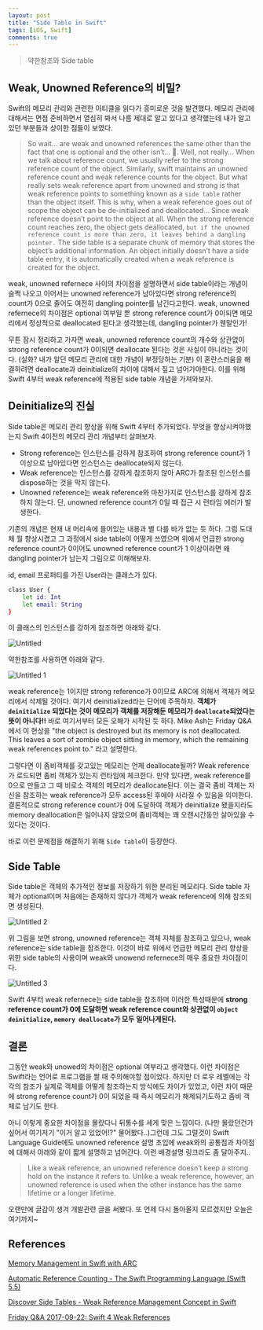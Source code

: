 ```yaml
---
layout: post
title: "Side Table in Swift"
tags: [iOS, Swift]
comments: true
---
```


> 약한참조와 Side table  

## Weak, Unowned Reference의 비밀?

Swift의 메모리 관리와 관련한 아티클을 읽다가 흥미로운 것을 발견했다. 메모리 관리에 대해서는 면접 준비하면서 열심히 봐서 나름 제대로 알고 있다고 생각했는데 내가 알고 있던 부분들과 상이한 점들이 보였다.

> So wait… are weak and unowned references the same other than the fact that one is optional and the other isn’t… 🤔.
Well, not really… When we talk about reference count, we usually refer to the strong reference count of the object. Similarly, swift maintains an unowned reference count and weak reference counts for the object. But what really sets weak reference apart from unowned and strong is that weak reference points to something known as a `side table` rather than the object itself. This is why, when a weak reference goes out of scope the object can be de-initialized and deallocated… Since weak reference doesn’t point to the object at all. When the strong reference count reaches zero, the object gets deallocated, `but if the unowned reference count is more than zero, it leaves behind a dangling pointer.`
The side table is a separate chunk of memory that stores the object’s additional information. An object initially doesn’t have a side table entry, it is automatically created when a weak reference is created for the object.

weak, unowned refernece 사이의 차이점을 설명하면서 side table이라는 개념이 슬쩍 나오고 이어서는 unowned reference가 남아있다면 strong reference의 count가 0으로 줄어도 여전히 dangling pointer를 남긴다고한다. weak, unowned refernece의 차이점은 optional 여부일 뿐 strong reference count가 0이되면 메모리에서 정상적으로 deallocated 된다고 생각했는데, dangling pointer가 웬말인가!

무튼 잠시 정리하고 가자면 weak, unowned reference count의 개수와 상관없이 strong reference count가 0이되면 deallocate 된다는 것은 사실이 아니라는 것이다. (실화? 내가 알던 메모리 관리에 대한 개념이 부정당하는 기분) 이 혼란스러움을 해결하려면 deallocate과 deinitialize의 차이에 대해서 짚고 넘어가야한다. 이를 위해 Swift 4부터 weak reference에 적용된 side table 개념을 가져와보자.

## Deinitialize의 진실

Side table은 메모리 관리 향상을 위해 Swift 4부터 추가되었다. 무엇을 향상시켜야했는지 Swift 4이전의 메모리 관리 개념부터 살펴보자.

- Strong reference는 인스턴스를 강하게 참조하여 strong reference count가 1이상으로 남아있다면 인스턴스는 deallocate되지 않는다.
- Weak reference는 인스턴스를 강하게 참조하지 않아 ARC가 참조된 인스턴스를 dispose하는 것을 막지 않는다.
- Unowned reference는 weak reference와 마찬가지로 인스턴스를 강하게 참조하지 않는다. 단, unowned reference count가 0일 때 접근 시 런타임 에러가 발생한다.

기존의 개념은 현재 내 머리속에 들어있는 내용과 별 다를 바가 없는 듯 하다. 그럼 도대체 뭘 향상시켰고 그 과정에서 side table이 어떻게 쓰였으며 위에서 언급한 strong reference count가 0이어도 unowned reference count가 1 이상이라면 왜 dangling pointer가 남는지 그림으로 이해해보자.

id, email 프로퍼티를 가진 User라는 클래스가 있다.

```bash
class User {
    let id: Int
    let email: String
}
```

이 클래스의 인스턴스를 강하게 참조하면 아래와 같다.

![Untitled](https://user-images.githubusercontent.com/35067611/128985902-d8040055-404a-4fd2-875f-cdd11f48ea6f.png)

약한참조를 사용하면 아래와 같다.

![Untitled 1](https://user-images.githubusercontent.com/35067611/128985880-b4b2722c-6b9d-40cd-8cf8-910ee9cbee49.png)

weak reference는 1이지만 strong reference가 0이므로 ARC에 의해서 객체가 메모리에서 삭제될 것이다. 여기서 deinitialized라는 단어에 주목하자. **객체가 `deinitialize` 되었다는 것이 메모리가 객체를 저장해둔 메모리가 `deallocate`되었다는 뜻이 아니다!!** 바로 여기서부터 모든 오해가 시작된 듯 하다. Mike Ash는 Friday Q&A에서 이 현상을 "the object is destroyed but its memory is not deallocated. This leaves a sort of zombie object sitting in memory, which the remaining weak references point to." 라고 설명한다.

그렇다면 이 좀비객체를 갖고있는 메모리는 언제 deallocate될까? Weak reference가 로드되면 좀비 객체가 있는지 런타임에 체크한다. 만약 있다면, weak reference를 0으로 만들고 그 때 비로소 객체의 메모리가 deallocate된다. 이는 결국 좀비 객체는 자신을 참조하는 weak reference가 모두 access된 후에야 사라질 수 있음을 의미한다. 결론적으로 strong reference count가 0에 도달하여 객체가 deinitialize 됐을지라도 memory deallocation은 일어나지 않았으며 좀비객체는 꽤 오랜시간동안 살아있을 수 있다는 것이다.

바로 이런 문제점을 해결하기 위해 `Side table`이 등장한다.

## Side Table

Side table은 객체의 추가적인 정보를 저장하기 위한 분리된 메모리다. Side table 자체가 optional이며 처음에는 존재하지 않다가 객체가 weak reference에 의해 참조되면 생성된다.

![Untitled 2](https://user-images.githubusercontent.com/35067611/128985891-addf923f-43cb-4049-94fa-67f7c52d1ede.png)

위 그림을 보면 strong, unowned reference는 객체 자체를 참조하고 있으나, weak reference는 side table을 참조한다. 이것이 바로 위에서 언급한 메모리 관리 향상을 위한 side table의 사용이며 weak와 unowend refernece의 매우 중요한 차이점이다.

![Untitled 3](https://user-images.githubusercontent.com/35067611/128985897-9e988be4-99a3-4834-a514-bee406fb58b1.png)

Swift 4부터 weak refernece는 side table을 참조하며 이러한 특성때문에 **strong reference count가 0에 도달하면 weak reference count와 상관없이 `object deinitialize`, `memory deallocate`가 모두 일어나게된다.**

## 결론

그동안 weak와 unowed의 차이점은 optional 여부라고 생각했다. 이런 차이점은 Swift라는 언어로 프로그램을 짤 때 주의해야할 점이었다. 하지만 더 로우 레벨에는 각각의 참조가 실제로 객체를 어떻게 참조하는지 방식에도 차이가 있었고, 이런 차이 때문에 strong reference count가 0이 되었을 때 즉시 메모리가 해제되기도하고 좀비 객체로 남기도 한다.

아니 이렇게 중요한 차이점을 몰랐다니 뒤통수를 세게 맞은 느낌이다. (나만 몰랐던건가싶어서 여기저기 "이거 알고 있었어!?" 물어봤다..)그런데 그도 그럴것이 Swift Language Guide에도 unowned reference 설명 초입에 weak와의 공통점과 차이점에 대해서 아래와 같이 짧게 설명하고 넘어간다. 이런 배경설명 링크라도 좀 달아주지..

> Like a weak reference, an unowned reference doesn’t keep a strong hold on the instance it refers to. Unlike a weak reference, however, an unowned reference is used when the other instance has the same lifetime or a longer lifetime.

오랜만에 글감이 생겨 개발관련 글을 써봤다. 또 언제 다시 돌아올지 모르겠지만 오늘은 여기까지~

## References

[Memory Management in Swift with ARC](https://levelup.gitconnected.com/memory-management-in-swift-with-arc-34f10d6f189a)

[Automatic Reference Counting - The Swift Programming Language (Swift 5.5)](https://docs.swift.org/swift-book/LanguageGuide/AutomaticReferenceCounting.html#ID52)

[Discover Side Tables - Weak Reference Management Concept in Swift](https://maximeremenko.com/swift-arc-weak-references)

[Friday Q&A 2017-09-22: Swift 4 Weak References](https://www.mikeash.com/pyblog/friday-qa-2017-09-22-swift-4-weak-references.html)
